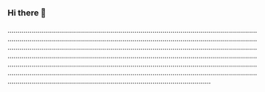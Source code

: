 ### Hi there 👋

.............................................................................................................................................................................................................................................................................................................................................................................................................................................................................................................................................................................................................................................................................................................................................................................................................................................................................